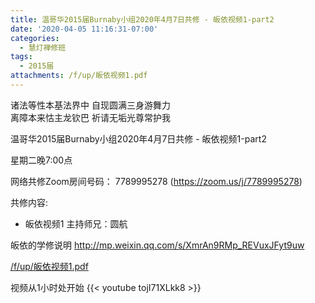 ```yaml
---
title: 温哥华2015届Burnaby小组2020年4月7日共修 - 皈依视频1-part2
date: '2020-04-05 11:16:31-07:00'
categories:
  - 慧灯禅修班
tags:
  - 2015届
attachments: /f/up/皈依视频1.pdf
---
```

诸法等性本基法界中 自现圆满三身游舞力   
离障本来怙主龙钦巴 祈请无垢光尊常护我

温哥华2015届Burnaby小组2020年4月7日共修 - 皈依视频1-part2

星期二晚7:00点 

网络共修Zoom房间号码： 7789995278 (<https://zoom.us/j/7789995278>)

共修内容: 

- 皈依视频1
主持师兄：圆航

皈依的学修说明 <http://mp.weixin.qq.com/s/XmrAn9RMp_REVuxJFyt9uw>

[/f/up/皈依视频1.pdf](/f/up/皈依视频1.pdf)

视频从1小时处开始
{{< youtube tojI71XLkk8 >}}